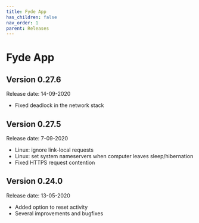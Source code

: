 ```yaml
---
title: Fyde App
has_children: false
nav_order: 1
parent: Releases
---
```

# Fyde App

## Version 0.27.6

Release date: 14-09-2020

- Fixed deadlock in the network stack

## Version 0.27.5

Release date: 7-09-2020

- Linux: ignore link-local requests
- Linux: set system nameservers when computer leaves sleep/hibernation
- Fixed HTTPS request contention

## Version 0.24.0

Release date: 13-05-2020

- Added option to reset activity
- Several improvements and bugfixes
